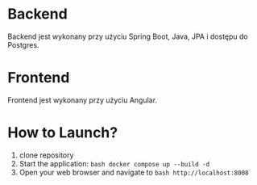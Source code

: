 # Backend
Backend jest wykonany przy użyciu Spring Boot, Java, JPA i dostępu do Postgres.
# Frontend
Frontend jest wykonany przy użyciu Angular.
# How to Launch?
1. clone repository
2. Start the application: ```bash docker compose up --build -d ```
3. Open your web browser and navigate to ```bash http://localhost:8008 ```
